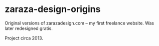 # zaraza-design-origins
Original versions of zarazadesign.com – my first freelance website. Was later redesigned gratis.

Project circa 2013.